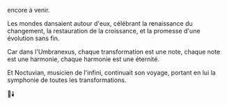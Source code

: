encore à venir.

Les mondes dansaient autour d'eux,
célébrant la renaissance du changement,
la restauration de la croissance,
et la promesse
d'une évolution sans fin.

Car dans l'Umbranexus,
chaque transformation est une note,
chaque note est une harmonie,
chaque harmonie est une éternité.

Et Noctuvian,
musicien de l'infini,
continuait son voyage,
portant en lui la symphonie
de toutes les transformations.

🌌🕯️
